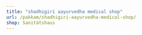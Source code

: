 ```yaml
---
title: "shadhigiri aayurvedha medical shop"
url: /pakkam/shadhigiri-aayurvedha-medical-shop/
shop: Sanitätshaus
---
```

